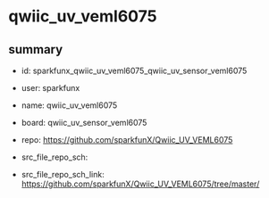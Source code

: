 # qwiic_uv_veml6075
 
## summary 
* id: sparkfunx_qwiic_uv_veml6075_qwiic_uv_sensor_veml6075
* user: sparkfunx
* name: qwiic_uv_veml6075
* board: qwiic_uv_sensor_veml6075
* repo: https://github.com/sparkfunX/Qwiic_UV_VEML6075



* src_file_repo_sch: 
* src_file_repo_sch_link: https://github.com/sparkfunX/Qwiic_UV_VEML6075/tree/master/






